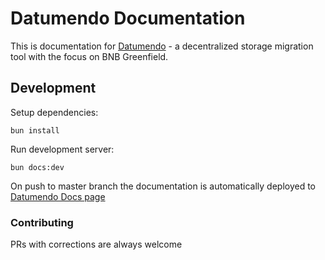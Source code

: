 # Datumendo Documentation

This is documentation for [Datumendo](https://datumendo.vercel.app/) - a decentralized storage migration tool with the focus on BNB Greenfield.

## Development

Setup dependencies:
```
bun install
```
Run development server:
```
bun docs:dev
```
On push to master branch the documentation is automatically deployed to [Datumendo Docs page](https://datumendo.github.io/docs/)

### Contributing
PRs with corrections are always welcome
